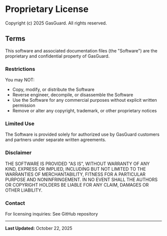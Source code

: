 # Proprietary License

Copyright (c) 2025 GasGuard. All rights reserved.

## Terms

This software and associated documentation files (the "Software") are the proprietary and confidential property of GasGuard.

### Restrictions

You may NOT:
- Copy, modify, or distribute the Software
- Reverse engineer, decompile, or disassemble the Software
- Use the Software for any commercial purposes without explicit written permission
- Remove or alter any copyright, trademark, or other proprietary notices

### Limited Use

The Software is provided solely for authorized use by GasGuard customers and partners under separate written agreements.

### Disclaimer

THE SOFTWARE IS PROVIDED "AS IS", WITHOUT WARRANTY OF ANY KIND, EXPRESS OR IMPLIED, INCLUDING BUT NOT LIMITED TO THE WARRANTIES OF MERCHANTABILITY, FITNESS FOR A PARTICULAR PURPOSE AND NONINFRINGEMENT. IN NO EVENT SHALL THE AUTHORS OR COPYRIGHT HOLDERS BE LIABLE FOR ANY CLAIM, DAMAGES OR OTHER LIABILITY.

### Contact

For licensing inquiries: See GitHub repository

---

**Last Updated:** October 22, 2025

